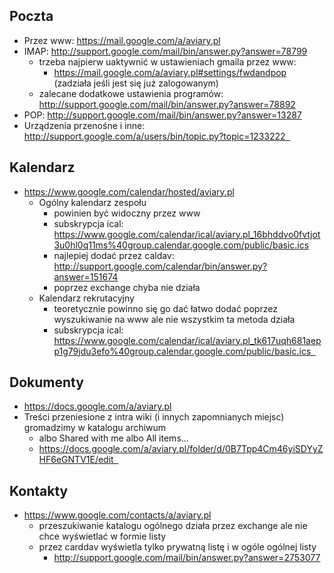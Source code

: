 ## Poczta

* Przez www: https://mail.google.com/a/aviary.pl
* IMAP: http://support.google.com/mail/bin/answer.py?answer=78799
  * trzeba najpierw uaktywnić w ustawieniach gmaila przez www:
    * https://mail.google.com/a/aviary.pl#settings/fwdandpop (zadziała jeśli jest się już zalogowanym)
  * zalecane dodatkowe ustawienia programów: http://support.google.com/mail/bin/answer.py?answer=78892
* POP: http://support.google.com/mail/bin/answer.py?answer=13287
* Urządzenia przenośne i inne: http://support.google.com/a/users/bin/topic.py?topic=1233222  

## Kalendarz

* https://www.google.com/calendar/hosted/aviary.pl
  * Ogólny kalendarz zespołu
    * powinien być widoczny przez www
    * subskrypcja ical: https://www.google.com/calendar/ical/aviary.pl_16bhddvo0fvtjot3u0hl0q11ms%40group.calendar.google.com/public/basic.ics
    * najlepiej dodać przez caldav: http://support.google.com/calendar/bin/answer.py?answer=151674
    * poprzez exchange chyba nie działa
  * Kalendarz rekrutacyjny
    * teoretycznie powinno się go dać łatwo dodać poprzez wyszukiwanie na www ale nie wszystkim ta metoda działa
    * subskrypcja ical: https://www.google.com/calendar/ical/aviary.pl_tk617uqh681aepp1g79jdu3efo%40group.calendar.google.com/public/basic.ics  

## Dokumenty

* https://docs.google.com/a/aviary.pl
* Treści przeniesione z intra wiki (i innych zapomnianych miejsc) gromadzimy w katalogu archiwum
  * albo Shared with me albo All items…
  * https://docs.google.com/a/aviary.pl/folder/d/0B7Tpp4Cm46yiSDYyZHF6eGNTV1E/edit  

## Kontakty

* https://www.google.com/contacts/a/aviary.pl
  * przeszukiwanie katalogu ogólnego działa przez exchange ale nie chce wyświetlać w formie listy
  * przez carddav wyświetla tylko prywatną listę i w ogóle ogólnej listy
    * http://support.google.com/mail/bin/answer.py?answer=2753077

